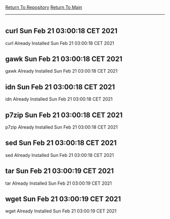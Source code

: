 [Return To Repository](https://github.com/bast69/piholeparser/)
[Return To Main](https://github.com/bast69/piholeparser/blob/master/RecentRunLogs/Mainlog.md)
____________________________________
# 
## curl Sun Feb 21 03:00:18 CET 2021
curl Already Installed Sun Feb 21 03:00:18 CET 2021
## gawk Sun Feb 21 03:00:18 CET 2021
gawk Already Installed Sun Feb 21 03:00:18 CET 2021
## idn Sun Feb 21 03:00:18 CET 2021
idn Already Installed Sun Feb 21 03:00:18 CET 2021
## p7zip Sun Feb 21 03:00:18 CET 2021
p7zip Already Installed Sun Feb 21 03:00:18 CET 2021
## sed Sun Feb 21 03:00:18 CET 2021
sed Already Installed Sun Feb 21 03:00:18 CET 2021
## tar Sun Feb 21 03:00:19 CET 2021
tar Already Installed Sun Feb 21 03:00:19 CET 2021
## wget Sun Feb 21 03:00:19 CET 2021
wget Already Installed Sun Feb 21 03:00:19 CET 2021
